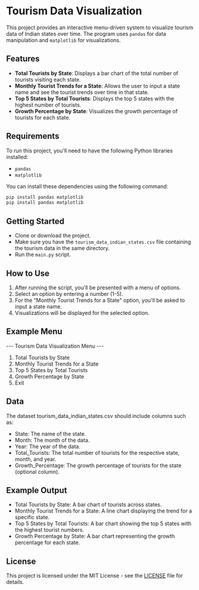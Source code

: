 # Tourism Data Visualization

This project provides an interactive menu-driven system to visualize tourism data of Indian states over time. The program uses `pandas` for data manipulation and `matplotlib` for visualizations.

## Features
- **Total Tourists by State**: Displays a bar chart of the total number of tourists visiting each state.
- **Monthly Tourist Trends for a State**: Allows the user to input a state name and see the tourist trends over time in that state.
- **Top 5 States by Total Tourists**: Displays the top 5 states with the highest number of tourists.
- **Growth Percentage by State**: Visualizes the growth percentage of tourists for each state.

## Requirements
To run this project, you'll need to have the following Python libraries installed:

- `pandas`
- `matplotlib`

You can install these dependencies using the following command:

```bash
pip install pandas matplotlib
pip install pandas matplotlib
```   
## Getting Started
* Clone or download the project.
* Make sure you have the ``tourism_data_indian_states.csv`` file containing the tourism data in the same directory.
* Run the ```main.py``` script.

## How to Use
1. After running the script, you'll be presented with a menu of options. 
2. Select an option by entering a number (1-5).
3. For the "Monthly Tourist Trends for a State" option, you'll be asked to input a state name. 
4. Visualizations will be displayed for the selected option.

## Example Menu
--- Tourism Data Visualization Menu ---
1. Total Tourists by State
2. Monthly Tourist Trends for a State
3. Top 5 States by Total Tourists
4. Growth Percentage by State
5. Exit

## Data
The dataset tourism_data_indian_states.csv should include columns such as:

* State: The name of the state.
* Month: The month of the data. 
* Year: The year of the data. 
* Total_Tourists: The total number of tourists for the respective state, month, and year. 
* Growth_Percentage: The growth percentage of tourists for the state (optional column). 

## Example Output
* Total Tourists by State: A bar chart of tourists across states. 
* Monthly Tourist Trends for a State: A line chart displaying the trend for a specific state. 
* Top 5 States by Total Tourists: A bar chart showing the top 5 states with the highest tourist numbers. 
* Growth Percentage by State: A bar chart representing the growth percentage for each state.

## License
This project is licensed under the MIT License - see the [LICENSE](LICENSE) file for details.